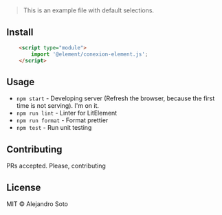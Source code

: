 # <conexion-element>

> This is an example file with default selections.

## Install

```html
    <script type="module">
        import '@element/conexion-element.js';
    </script>
```

## Usage

- `npm start` - Developing server (Refresh the browser, because the first time is not serving). I'm on it.
- `npm run lint` - Linter for LitElement
- `npm run format` - Format prettier
- `npm test` - Run unit testing

## Contributing

PRs accepted. Please, contributing

## License

MIT © Alejandro Soto
